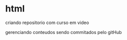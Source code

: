 # html
 criando repositorio com curso em video

 gerenciando conteudos sendo commitados pelo gitHub
